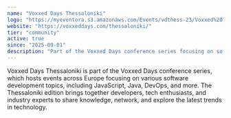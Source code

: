 ```yaml
---
name: "Voxxed Days Thessaloniki"
logo: "https://myeventora.s3.amazonaws.com/Events/vdthess-23/Voxxed%20Thessaloniki%20logo%20grey.png"
website: "https://voxxeddays.com/thessaloniki/"
tier: "community"
active: true
since: "2025-09-01"
description: "Part of the Voxxed Days conference series focusing on software development topics."
---
```


Voxxed Days Thessaloniki is part of the Voxxed Days conference series, which hosts events across Europe focusing on various software development topics, including JavaScript, Java, DevOps, and more. The Thessaloniki edition brings together developers, tech enthusiasts, and industry experts to share knowledge, network, and explore the latest trends in technology.